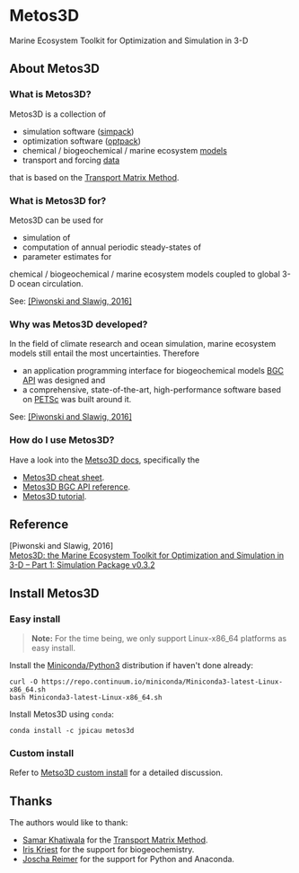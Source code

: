 # Metos3D

 Marine Ecosystem Toolkit for Optimization and Simulation in 3-D

## About Metos3D

### What is Metos3D?

Metos3D is a collection of

- simulation software ([simpack](https://github.com/metos3d/simpack/))
- optimization software ([optpack](https://github.com/metos3d/optpack/))
- chemical / biogeochemical / marine ecosystem [models](https://github.com/metos3d/model/)
- transport and forcing [data](https://github.com/metos3d/data/)

that is based on the [Transport Matrix Method](https://github.com/samarkhatiwala/tmm).

### What is Metos3D for?

Metos3D can be used for

- simulation of
- computation of annual periodic steady-states of
- parameter estimates for

chemical / biogeochemical / marine ecosystem models coupled to global 3-D ocean circulation.

See: [[Piwonski and Slawig, 2016]](https://www.geosci-model-dev.net/9/3729/2016/)

### Why was Metos3D developed?

In the field of climate research and ocean simulation, marine ecosystem models still entail the most uncertainties.
Therefore

- an application programming interface for biogeochemical models [BGC API](https://github.com/jpicau/metos3d/blob/master/docs/metos3d-reference.html) was designed and
- a comprehensive, state-of-the-art, high-performance software based on [PETSc](https://www.mcs.anl.gov/petsc/index.html) was built around it.

See: [[Piwonski and Slawig, 2016]](https://www.geosci-model-dev.net/9/3729/2016/)

### How do I use Metos3D?

Have a look into the [Metso3D docs](https://github.com/jpicau/metos3d/blob/master/docs), specifically the

- [Metos3D cheat sheet](https://github.com/jpicau/metos3d/blob/master/docs/metos3d-cheat-sheet.md).
- [Metos3D BGC API reference](https://github.com/jpicau/metos3d/blob/master/docs/metos3d-bgc-api-reference.md).
- [Metos3D tutorial](https://github.com/jpicau/metos3d/blob/master/docs/metos3d-tutorial.md).

## Reference

[Piwonski and Slawig, 2016]<br>
[Metos3D: the Marine Ecosystem Toolkit for Optimization and Simulation in 3-D – Part 1: Simulation Package v0.3.2](https://www.geosci-model-dev.net/9/3729/2016/)

## Install Metos3D

### Easy install

> **Note:** For the time being, we only support Linux-x86_64 platforms as easy install.

Install the [Miniconda/Python3](https://conda.io/miniconda.html) distribution if haven't done already:

```
curl -O https://repo.continuum.io/miniconda/Miniconda3-latest-Linux-x86_64.sh
bash Miniconda3-latest-Linux-x86_64.sh
```

Install Metos3D using `conda`:

```
conda install -c jpicau metos3d
```

### Custom install

Refer to [Metso3D custom install](https://github.com/jpicau/metos3d/blob/master/docs/metos3d-custom-install.md) for a detailed discussion.

## Thanks

The authors would like to thank:

- [Samar Khatiwala](https://www.earth.ox.ac.uk/people/samar-khatiwala/) for the [Transport Matrix Method](https://github.com/samarkhatiwala/tmm).
- [Iris Kriest](https://www.geomar.de/en/mitarbeiter/fb2/bm/ikriest/) for the support for biogeochemistry.
- [Joscha Reimer](https://www.algopt.informatik.uni-kiel.de/en/team/m.sc.-joscha-reimer) for the support for Python and Anaconda. 

<!--hamocc, malte heinemann, jochen segschneider-->




